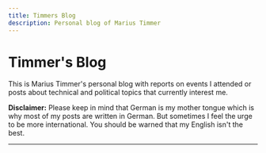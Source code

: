 ```yaml
---
title: Timmers Blog
description: Personal blog of Marius Timmer
---
```


# Timmer's Blog
This is Marius Timmer's personal blog with reports on events I attended or
posts about technical and political topics that currently interest me.

**Disclaimer:** Please keep in mind that German is my mother tongue which is why most of my posts are written in German. But sometimes I feel the urge to be more international. You should be warned that my English isn't the best.

---